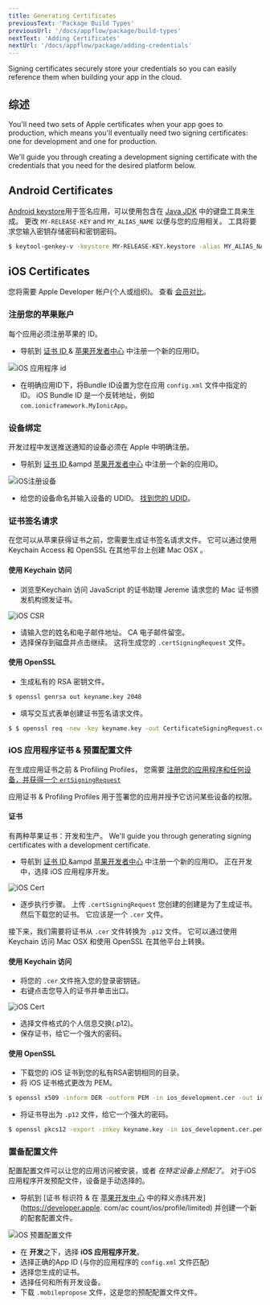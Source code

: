 ```yaml
---
title: Generating Certificates
previousText: 'Package Build Types'
previousUrl: '/docs/appflow/package/build-types'
nextText: 'Adding Certificates'
nextUrl: '/docs/appflow/package/adding-credentials'
---
```


Signing certificates securely store your credentials so you can easily reference them when building your app in the cloud.

## 综述

You'll need two sets of Apple certificates when your app goes to production, which means you'll eventually need two signing certificates: one for development and one for production.

We'll guide you through creating a development signing certificate with the credentials that you need for the desired platform below.

## Android Certificates

[Android keystore](https://developer.android.com/training/articles/keystore.html)用于签名应用，可以使用包含在 [Java JDK](http://www.oracle.com/technetwork/java/javase/downloads/jdk8-downloads-2133151.html) 中的键盘工具来生成。 更改 `MY-RELEASE-KEY` and `MY_ALIAS_NAME` 以便与您的应用相关。 工具将要求您输入密钥存储密码和密钥密码。

```bash
$ keytool-genkey-v -keystore MY-RELEASE-KEY.keystore -alias MY_ALIAS_NAME -keyalg RSA -keysize 2048 -validity 10000 -storetype jks
```

## iOS Certificates

您将需要 Apple Developer 帐户(个人或组织)。 查看 [会员对比](https://developer.apple.com/support/compare-memberships/)。

### 注册您的苹果账户

每个应用必须注册苹果的 ID。

* 导航到 [证书 ID ](https://developer.apple.com/account/ios/identifier/bundle)& [苹果开发者中心](https://developer.apple.com/account) 中注册一个新的应用ID。

![iOS 应用程序 id](/docs/assets/img/appflow/ss-profiles-ios-app-id.png)

* 在明确应用ID下，将Bundle ID设置为您在应用 `config.xml` 文件中指定的 ID。 iOS Bundle ID 是一个反转地址，例如 `com.ionicframework.MyIonicApp`。

### 设备绑定

开发过程中发送推送通知的设备必须在 Apple 中明确注册。

* 导航到 [证书 ID ](https://developer.apple.com/account/ios/device/)&ampd [苹果开发者中心](https://developer.apple.com/account) 中注册一个新的应用ID。

![iOS注册设备](/docs/assets/img/appflow/ss-profiles-ios-device-register-1.png)

* 给您的设备命名并输入设备的 UDID。 [找到您的 UDID](ios-udid)。

### 证书签名请求

在您可以从苹果获得证书之前，您需要生成证书签名请求文件。 它可以通过使用 Keychain Access 和 OpenSSL 在其他平台上创建 Mac OSX 。

#### 使用 Keychain 访问

* 浏览至Keychain 访问 JavaScript 的证书助理 Jereme 请求您的 Mac 证书颁发机构颁发证书。

![iOS CSR](/docs/assets/img/appflow/ss-profiles-ios-csr.png)

* 请输入您的姓名和电子邮件地址。 CA 电子邮件留空。
* 选择保存到磁盘并点击继续。 这将生成您的 `.certSigningRequest` 文件。

#### 使用 OpenSSL

* 生成私有的 RSA 密钥文件。

```bash
$ openssl genrsa out keyname.key 2048
```

* 填写交互式表单创建证书签名请求文件。

```bash
$ $ openssl req -new -key keyname.key -out CertificateSigningRequest.certSigningRequest
```

### iOS 应用程序证书 & 预置配置文件

在生成应用证书之前 & Profiling Profiles， 您需要 [注册您的应用程序和任何设备，并获得一个 `ertSigningRequest`](#ios-setup)

应用证书 & Profiling Profiles 用于签署您的应用并授予它访问某些设备的权限。

#### 证书

有两种苹果证书：开发和生产。 We'll guide you through generating signing certificates with a development certificate.

* 导航到 [证书 ID ](https://developer.apple.com/account/ios/certificate/development)&ampd [苹果开发者中心](https://developer.apple.com/account) 中注册一个新的应用ID。 正在开发中，选择 iOS 应用程序开发。

![iOS Cert](/docs/assets/img/appflow/ss-profiles-ios-cert-1.png)

* 逐步执行步骤。 上传 `.certSigningRequest` 您创建的创建是为了生成证书。 然后下载您的证书。 它应该是一个 `.cer` 文件。

接下来，我们需要将证书从 `.cer` 文件转换为 `.p12` 文件。 它可以通过使用 Keychain 访问 Mac OSX 和使用 OpenSSL 在其他平台上转换。

#### 使用 Keychain 访问

* 将您的 `.cer` 文件拖入您的登录密钥链。
* 右键点击您导入的证书并单击出口。

![iOS Cert](/docs/assets/img/appflow/ss-profiles-ios-cert-2.png)

* 选择文件格式的个人信息交换(.p12)。
* 保存证书，给它一个强大的密码。

#### 使用 OpenSSL

* 下载您的 iOS 证书到您的私有RSA密钥相同的目录。
* 将 iOS 证书格式更改为 PEM。

```bash
$ openssl x509 -inform DER -outform PEM -in ios_development.cer -out ios_development.cer.pem
```

* 将证书导出为 `.p12` 文件，给它一个强大的密码。

```bash
$ openssl pkcs12 -export -inkey keyname.key -in ios_development.cer.pem out 证书. p12
```

### 置备配置文件

配置配置文件可以让您的应用访问被安装，或者 *在特定设备上预配了*。 对于iOS 应用程序开发预配文件，设备是手动选择的。

* 导航到 [证书 标识符 & 在 [苹果开发中 心](https://developer.apple.com/account) 中的释义赤纬开发](https://developer.apple. com/ac count/ios/profile/limited) 并创建一个新的配套配置文件。

![iOS 预置配置文件](/docs/assets/img/appflow/ss-profiles-ios-pp-1.png)

* 在 **开发**之下，选择 **iOS 应用程序开发**。
* 选择正确的App ID (与你的应用程序的 `config.xml` 文件匹配)
* 选择您生成的证书。
* 选择任何和所有开发设备。
* 下载 `.mobilepropose` 文件，这是您的预配配置文件文件。
